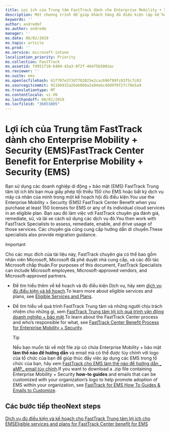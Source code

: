 ```yaml
---
title: Lợi ích của Trung tâm FastTrack dành cho Enterprise Mobility + Security (EMS)
description: Một chương trình để giúp khách hàng đủ điều kiện lập kế hoạch và triển khai các dành và Azure Active Directory Premium
keywords: ''
author: andredm7
ms.author: andredm
manager: ''
ms.date: 08/02/2019
ms.topic: article
ms.prod: ''
ms.service: microsoft-intune
localization_priority: Priority
ms.collection: FastTrack
ms.assetid: fd951f10-6404-43a3-8f2f-464f5b5003ac
ms.reviewer: ''
ms.suite: ems
ms.openlocfilehash: 61f787e373d7783025e2cac696f99fc03f5c7c03
ms.sourcegitcommit: 911b0d32a26eb068a2a94ebc48d9f8f2fc70e5a9
ms.translationtype: MT
ms.contentlocale: vi-VN
ms.lasthandoff: 08/01/2019
ms.locfileid: "36053805"
---
```

# <a name="fasttrack-center-benefit-for-enterprise-mobility--security-ems"></a><span data-ttu-id="43492-103">Lợi ích của Trung tâm FastTrack dành cho Enterprise Mobility + Security (EMS)</span><span class="sxs-lookup"><span data-stu-id="43492-103">FastTrack Center Benefit for Enterprise Mobility + Security (EMS)</span></span>

<span data-ttu-id="43492-104">Bạn sử dụng các doanh nghiệp di động + bảo mật (EMS) FastTrack Trung tâm lợi ích khi bạn mua giấy phép tối thiểu 150 cho EMS hoặc bất kỳ dịch vụ mây cá nhân của mình trong một kế hoạch hội đủ điều kiện.</span><span class="sxs-lookup"><span data-stu-id="43492-104">You use the Enterprise Mobility + Security (EMS) FastTrack Center Benefit when you purchase at least 150 licenses for EMS or any of its individual cloud services in an eligible plan.</span></span> <span data-ttu-id="43492-105">Bạn sau đó làm việc với FastTrack chuyên gia đánh giá, remediate, sử, và lái xe cách sử dụng các dịch vụ đó.</span><span class="sxs-lookup"><span data-stu-id="43492-105">You then work with FastTrack Specialists to assess, remediate, enable, and drive usage of those services.</span></span> <span data-ttu-id="43492-106">Các chuyên gia cũng cung cấp hướng dẫn di chuyển.</span><span class="sxs-lookup"><span data-stu-id="43492-106">These specialists also provide migration guidance.</span></span> 

> [!IMPORTANT]
> <span data-ttu-id="43492-107">Cho các mục đích của tài liệu này, FastTrack chuyên gia có thể bao gồm nhân viên Microsoft, Microsoft đã phê duyệt nhà cung cấp, và các đối tác Microsoft chấp thuận.</span><span class="sxs-lookup"><span data-stu-id="43492-107">For purposes of this document, FastTrack Specialists can include Microsoft employees, Microsoft-approved vendors, and Microsoft-approved partners.</span></span>

- <span data-ttu-id="43492-108">Để tìm hiểu thêm về kế hoạch và đủ điều kiện Dịch vụ, hãy xem [dịch vụ đủ điều kiện và kế hoạch](M365-eligible-services-and-plans.md).</span><span class="sxs-lookup"><span data-stu-id="43492-108">To learn more about eligible services and plans, see [Eligible Services and Plans](M365-eligible-services-and-plans.md).</span></span>

- <span data-ttu-id="43492-109">Để tìm hiểu về quá trình FastTrack Trung tâm và những người chịu trách nhiệm cho những gì, xem [FastTrack Trung tâm lợi ích quá trình vận động doanh nghiệp + bảo mật](EMS-fasttrack-process.md).</span><span class="sxs-lookup"><span data-stu-id="43492-109">To learn about the FastTrack Center process and who’s responsible for what, see [FastTrack Center Benefit Process for Enterprise Mobility + Security](EMS-fasttrack-process.md).</span></span>

    > [!TIP]
    > <span data-ttu-id="43492-110">Nếu bạn muốn tải về một file zip có chứa Enterprise Mobility + bảo mật **làm thế nào để hướng dẫn** và email mà có thể được tùy chỉnh với logo của tổ chức của bạn để giúp thúc đẩy việc áp dụng các EMS trong tổ chức của bạn, hãy xem [FastTrack cho EMS làm thế nào để hướng dẫn _ aMP_ email tùy chỉnh](https://gallery.technet.microsoft.com/FastTrack-for-EMS-How-To-f170da4c).</span><span class="sxs-lookup"><span data-stu-id="43492-110">If you want to download a .zip file containing Enterprise Mobility + Security **how-to guides** and emails that can be customized with your organization’s logo to help promote adoption of EMS within your organization, see [FastTrack for EMS How To Guides & Emails to Customize](https://gallery.technet.microsoft.com/FastTrack-for-EMS-How-To-f170da4c).</span></span>

## <a name="next-steps"></a><span data-ttu-id="43492-111">Các bước tiếp theo</span><span class="sxs-lookup"><span data-stu-id="43492-111">Next steps</span></span>

[<span data-ttu-id="43492-112">Dịch vụ đủ điều kiện và kế hoạch cho FastTrack Trung tâm lợi ích cho EMS</span><span class="sxs-lookup"><span data-stu-id="43492-112">Eligible services and plans for FastTrack Center benefit for EMS</span></span>](M365-eligible-services-and-plans.md)


